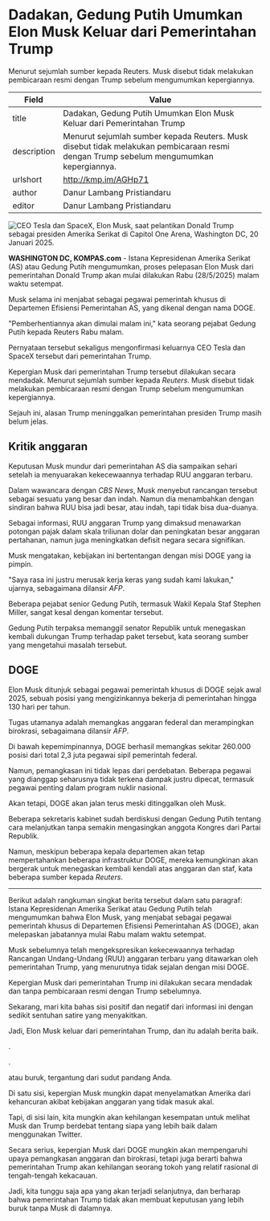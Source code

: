 # Dadakan, Gedung Putih Umumkan Elon Musk Keluar dari Pemerintahan Trump

Menurut sejumlah sumber kepada Reuters. Musk disebut tidak melakukan pembicaraan resmi dengan Trump sebelum mengumumkan kepergiannya.

| Field       | Value                                                       |
|-------------|-------------------------------------------------------------|
| title       | Dadakan, Gedung Putih Umumkan Elon Musk Keluar dari Pemerintahan Trump |
| description | Menurut sejumlah sumber kepada Reuters. Musk disebut tidak melakukan pembicaraan resmi dengan Trump sebelum mengumumkan kepergiannya. |
| urlshort    | http://kmp.im/AGHp71 |
| author      | Danur Lambang Pristiandaru |
| editor      | Danur Lambang Pristiandaru |

![CEO Tesla dan SpaceX, Elon Musk, saat pelantikan Donald Trump sebagai presiden Amerika Serikat di Capitol One Arena, Washington DC, 20 Januari 2025.](https://asset.kompas.com/crops/l1qcdkC5R5tjLTVB5p-Qhz3hk8g=/55x0:594x360/750x500/data/photo/2025/01/21/678f2c1d9ea71.jpg)

**WASHINGTON DC, KOMPAS.com** - Istana Kepresidenan Amerika Serikat (AS) atau Gedung Putih mengumumkan, proses pelepasan Elon Musk dari pemerintahan Donald Trump akan mulai dilakukan Rabu (28/5/2025) malam waktu setempat.

Musk selama ini menjabat sebagai pegawai pemerintah khusus di Departemen Efisiensi Pemerintahan AS, yang dikenal dengan nama DOGE. 

\"Pemberhentiannya akan dimulai malam ini,\" kata seorang pejabat Gedung Putih kepada Reuters Rabu malam.

Pernyataan tersebut sekaligus mengonfirmasi keluarnya CEO Tesla dan SpaceX tersebut dari pemerintahan Trump.

Kepergian Musk dari pemerintahan Trump tersebut dilakukan secara mendadak. Menurut sejumlah sumber kepada *Reuters*. Musk disebut tidak melakukan pembicaraan resmi dengan Trump sebelum mengumumkan kepergiannya.

Sejauh ini, alasan Trump meninggalkan pemerintahan presiden Trump masih belum jelas.

## Kritik anggaran

Keputusan Musk mundur dari pemerintahan AS dia sampaikan sehari setelah ia menyuarakan kekecewaannya terhadap RUU anggaran terbaru. 

Dalam wawancara dengan *CBS News*, Musk menyebut rancangan tersebut sebagai sesuatu yang besar dan indah. Namun dia menambahkan dengan sindiran bahwa RUU bisa jadi besar, atau indah, tapi tidak bisa dua-duanya.

Sebagai informasi, RUU anggaran Trump yang dimaksud menawarkan potongan pajak dalam skala triliunan dolar dan peningkatan besar anggaran pertahanan, namun juga meningkatkan defisit negara secara signifikan. 

Musk mengatakan, kebijakan ini bertentangan dengan misi DOGE yang ia pimpin. 

\"Saya rasa ini justru merusak kerja keras yang sudah kami lakukan,\" ujarnya, sebagaimana dilansir *AFP*.

Beberapa pejabat senior Gedung Putih, termasuk Wakil Kepala Staf Stephen Miller, sangat kesal dengan komentar tersebut.

Gedung Putih terpaksa memanggil senator Republik untuk menegaskan kembali dukungan Trump terhadap paket tersebut, kata seorang sumber yang mengetahui masalah tersebut.

## DOGE

Elon Musk ditunjuk sebagai pegawai pemerintah khusus di DOGE sejak awal 2025, sebuah posisi yang mengizinkannya bekerja di pemerintahan hingga 130 hari per tahun. 

Tugas utamanya adalah memangkas anggaran federal dan merampingkan birokrasi, sebagaimana dilansir *AFP*.

Di bawah kepemimpinannya, DOGE berhasil memangkas sekitar 260.000 posisi dari total 2,3 juta pegawai sipil pemerintah federal. 

Namun, pemangkasan ini tidak lepas dari perdebatan. Beberapa pegawai yang dianggap seharusnya tidak terkena dampak justru dipecat, termasuk pegawai penting dalam program nuklir nasional. 

Akan tetapi, DOGE akan jalan terus meski ditinggalkan oleh Musk.

Beberapa sekretaris kabinet sudah berdiskusi dengan Gedung Putih tentang cara melanjutkan tanpa semakin mengasingkan anggota Kongres dari Partai Republik. 

Namun, meskipun beberapa kepala departemen akan tetap mempertahankan beberapa infrastruktur DOGE, mereka kemungkinan akan bergerak untuk menegaskan kembali kendali atas anggaran dan staf, kata beberapa sumber kepada *Reuters*.

---
Berikut adalah rangkuman singkat berita tersebut dalam satu paragraf: Istana Kepresidenan Amerika Serikat atau Gedung Putih telah mengumumkan bahwa Elon Musk, yang menjabat sebagai pegawai pemerintah khusus di Departemen Efisiensi Pemerintahan AS (DOGE), akan melepaskan jabatannya mulai Rabu malam waktu setempat.

 Musk sebelumnya telah mengekspresikan kekecewaannya terhadap Rancangan Undang-Undang (RUU) anggaran terbaru yang ditawarkan oleh pemerintahan Trump, yang menurutnya tidak sejalan dengan misi DOGE.

 Kepergian Musk dari pemerintahan Trump ini dilakukan secara mendadak dan tanpa pembicaraan resmi dengan Trump sebelumnya.



Sekarang, mari kita bahas sisi positif dan negatif dari informasi ini dengan sedikit sentuhan satire yang menyakitkan.

 Jadi, Elon Musk keluar dari pemerintahan Trump, dan itu adalah berita baik.

.

.

 atau buruk, tergantung dari sudut pandang Anda.

 Di satu sisi, kepergian Musk mungkin dapat menyelamatkan Amerika dari kehancuran akibat kebijakan anggaran yang tidak masuk akal.

 Tapi, di sisi lain, kita mungkin akan kehilangan kesempatan untuk melihat Musk dan Trump berdebat tentang siapa yang lebih baik dalam menggunakan Twitter.

 Secara serius, kepergian Musk dari DOGE mungkin akan mempengaruhi upaya pemangkasan anggaran dan birokrasi, tetapi juga berarti bahwa pemerintahan Trump akan kehilangan seorang tokoh yang relatif rasional di tengah-tengah kekacauan.

 Jadi, kita tunggu saja apa yang akan terjadi selanjutnya, dan berharap bahwa pemerintahan Trump tidak akan membuat keputusan yang lebih buruk tanpa Musk di dalamnya.
